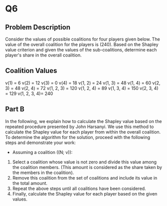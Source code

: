
# Q6

## Problem Description

Consider the values of possible coalitions for four players given below. The value of the overall coalition for the players is \(240\). Based on the Shapley value criterion and given the values of the sub-coalitions, determine each player's share in the overall coalition.

## Coalition Values

v(1)         = 6
v(2)         = 12
v(3)         = 0
v(4)         = 18
v(1, 2)      = 24
v(1, 3)      = 48
v(1, 4)      = 60
v(2, 3)      = 48
v(2, 4)      = 72
v(1, 2, 3)   = 120
v(1, 2, 4)   = 89
v(1, 3, 4)   = 150
v(2, 3, 4)   = 129
v(1, 2, 3, 4)= 240


## Part B

In the following, we explain how to calculate the Shapley value based on the repeated procedure presented by John Harsanyi. We use this method to calculate the Shapley value for each player from within the overall coalition. To determine the algorithm for the solution, proceed with the following steps and demonstrate your work:

* Assuming a coalition \((N; v)\):

1. Select a coalition whose value is not zero and divide this value among the coalition members. (This amount is considered as the share taken by the members in the coalition).
2. Remove this coalition from the set of coalitions and include its value in the total amount.
3. Repeat the above steps until all coalitions have been considered.
4. Finally, calculate the Shapley value for each player based on the given values.
